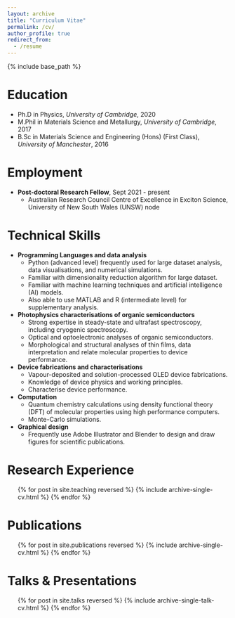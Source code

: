 ```yaml
---
layout: archive
title: "Curriculum Vitae"
permalink: /cv/
author_profile: true
redirect_from:
  - /resume
---
```


{% include base_path %}

Education
======
* Ph.D in Physics, *University of Cambridge*, 2020
* M.Phil in Materials Science and Metallurgy, *University of Cambridge*, 2017
* B.Sc in Materials Science and Engineering (Hons) (First Class), *University of Manchester*, 2016

Employment
======
* **Post-doctoral Research Fellow**, Sept 2021 - present
  * Australian Research Council Centre of Excellence in Exciton Science, University of New South Wales (UNSW) node

Technical Skills
======
* **Programming Languages and data analysis**
  * Python (advanced level) frequently used for large dataset analysis, data visualisations, and numerical simulations.
  * Familiar with dimensionality reduction algorithm for large dataset.
  * Familiar with machine learning techniques and artificial intelligence (AI) models.
  * Also able to use MATLAB and R (intermediate level) for supplementary analysis.
* **Photophysics characterisations of organic semiconductors**
  * Strong expertise in steady-state and ultrafast spectroscopy, including cryogenic spectroscopy.
  * Optical and optoelectronic analyses of organic semiconductors.
  * Morphological and structural analyses of thin films, data interpretation and relate molecular properties to device performance.
* **Device fabrications and characterisations**
  * Vapour-deposited and solution-processed OLED device fabrications.
  * Knowledge of device physics and working principles.
  * Characterise device performance.
* **Computation**
  * Quantum chemistry calculations using density functional theory (DFT) of molecular properties using high performance computers.
  * Monte-Carlo simulations.
* **Graphical design**
  * Frequently use Adobe Illustrator and Blender to design and draw figures for scientific publications.

Research Experience
======
  <ul>{% for post in site.teaching reversed %}
    {% include archive-single-cv.html %}
  {% endfor %}</ul>

Publications
======
  <ul>{% for post in site.publications reversed %}
    {% include archive-single-cv.html %}
  {% endfor %}</ul>

Talks & Presentations
======
  <ul>{% for post in site.talks reversed %}
    {% include archive-single-talk-cv.html %}
  {% endfor %}</ul>
  
 
<!-- Service and leadership
======
* Currently signed in to 43 different slack teams -->

